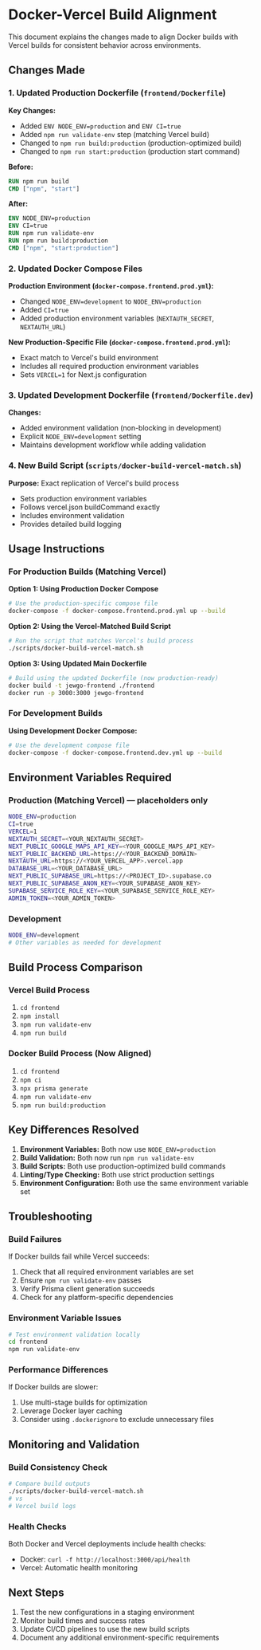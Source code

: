 # Docker-Vercel Build Alignment

This document explains the changes made to align Docker builds with Vercel builds for consistent behavior across environments.

## Changes Made

### 1. Updated Production Dockerfile (`frontend/Dockerfile`)

**Key Changes:**
- Added `ENV NODE_ENV=production` and `ENV CI=true`
- Added `npm run validate-env` step (matching Vercel build)
- Changed to `npm run build:production` (production-optimized build)
- Changed to `npm run start:production` (production start command)

**Before:**
```dockerfile
RUN npm run build
CMD ["npm", "start"]
```

**After:**
```dockerfile
ENV NODE_ENV=production
ENV CI=true
RUN npm run validate-env
RUN npm run build:production
CMD ["npm", "start:production"]
```

### 2. Updated Docker Compose Files

**Production Environment (`docker-compose.frontend.prod.yml`):**
- Changed `NODE_ENV=development` to `NODE_ENV=production`
- Added `CI=true`
- Added production environment variables (`NEXTAUTH_SECRET`, `NEXTAUTH_URL`)

**New Production-Specific File (`docker-compose.frontend.prod.yml`):**
- Exact match to Vercel's build environment
- Includes all required production environment variables
- Sets `VERCEL=1` for Next.js configuration

### 3. Updated Development Dockerfile (`frontend/Dockerfile.dev`)

**Changes:**
- Added environment validation (non-blocking in development)
- Explicit `NODE_ENV=development` setting
- Maintains development workflow while adding validation

### 4. New Build Script (`scripts/docker-build-vercel-match.sh`)

**Purpose:** Exact replication of Vercel's build process
- Sets production environment variables
- Follows vercel.json buildCommand exactly
- Includes environment validation
- Provides detailed build logging

## Usage Instructions

### For Production Builds (Matching Vercel)

**Option 1: Using Production Docker Compose**
```bash
# Use the production-specific compose file
docker-compose -f docker-compose.frontend.prod.yml up --build
```

**Option 2: Using the Vercel-Matched Build Script**
```bash
# Run the script that matches Vercel's build process
./scripts/docker-build-vercel-match.sh
```

**Option 3: Using Updated Main Dockerfile**
```bash
# Build using the updated Dockerfile (now production-ready)
docker build -t jewgo-frontend ./frontend
docker run -p 3000:3000 jewgo-frontend
```

### For Development Builds

**Using Development Docker Compose:**
```bash
# Use the development compose file
docker-compose -f docker-compose.frontend.dev.yml up --build
```

## Environment Variables Required

### Production (Matching Vercel) — placeholders only
```bash
NODE_ENV=production
CI=true
VERCEL=1
NEXTAUTH_SECRET=<YOUR_NEXTAUTH_SECRET>
NEXT_PUBLIC_GOOGLE_MAPS_API_KEY=<YOUR_GOOGLE_MAPS_API_KEY>
NEXT_PUBLIC_BACKEND_URL=https://<YOUR_BACKEND_DOMAIN>
NEXTAUTH_URL=https://<YOUR_VERCEL_APP>.vercel.app
DATABASE_URL=<YOUR_DATABASE_URL>
NEXT_PUBLIC_SUPABASE_URL=https://<PROJECT_ID>.supabase.co
NEXT_PUBLIC_SUPABASE_ANON_KEY=<YOUR_SUPABASE_ANON_KEY>
SUPABASE_SERVICE_ROLE_KEY=<YOUR_SUPABASE_SERVICE_ROLE_KEY>
ADMIN_TOKEN=<YOUR_ADMIN_TOKEN>
```

### Development
```bash
NODE_ENV=development
# Other variables as needed for development
```

## Build Process Comparison

### Vercel Build Process
1. `cd frontend`
2. `npm install`
3. `npm run validate-env`
4. `npm run build`

### Docker Build Process (Now Aligned)
1. `cd frontend`
2. `npm ci`
3. `npx prisma generate`
4. `npm run validate-env`
5. `npm run build:production`

## Key Differences Resolved

1. **Environment Variables:** Both now use `NODE_ENV=production`
2. **Build Validation:** Both now run `npm run validate-env`
3. **Build Scripts:** Both use production-optimized build commands
4. **Linting/Type Checking:** Both use strict production settings
5. **Environment Configuration:** Both use the same environment variable set

## Troubleshooting

### Build Failures
If Docker builds fail while Vercel succeeds:
1. Check that all required environment variables are set
2. Ensure `npm run validate-env` passes
3. Verify Prisma client generation succeeds
4. Check for any platform-specific dependencies

### Environment Variable Issues
```bash
# Test environment validation locally
cd frontend
npm run validate-env
```

### Performance Differences
If Docker builds are slower:
1. Use multi-stage builds for optimization
2. Leverage Docker layer caching
3. Consider using `.dockerignore` to exclude unnecessary files

## Monitoring and Validation

### Build Consistency Check
```bash
# Compare build outputs
./scripts/docker-build-vercel-match.sh
# vs
# Vercel build logs
```

### Health Checks
Both Docker and Vercel deployments include health checks:
- Docker: `curl -f http://localhost:3000/api/health`
- Vercel: Automatic health monitoring

## Next Steps

1. Test the new configurations in a staging environment
2. Monitor build times and success rates
3. Update CI/CD pipelines to use the new build scripts
4. Document any additional environment-specific requirements
